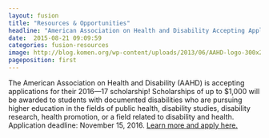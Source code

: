 ```yaml
---
layout: fusion
title: "Resources & Opportunities"
headline: "American Association on Health and Disability Accepting Applications for 2016-17 Scholarship"
date:  2015-08-21 09:09:59
categories: fusion-resources
image: http://blog.komen.org/wp-content/uploads/2013/06/AAHD-logo-300x262.jpg
pageposition: first
---
```

The American Association on Health and Disability (AAHD) is accepting applications for their 2016&mdash;17 scholarship! Scholarships of up to $1,000 will be awarded to students with documented disabilities who are pursuing higher education in the fields of public health, disability studies, disability research, health promotion, or a field related to disability and health. Application deadline: November 15, 2016. <a href="http://philanthropynewsdigest.org/rfps/rfp6504-american-association-on-health-and-disability-accepting-applications-for-2016-17-scholarship?utm_medium=email&utm_source=pnd&utm_campaign=pndrfp20160325">Learn more and apply here.</a> 